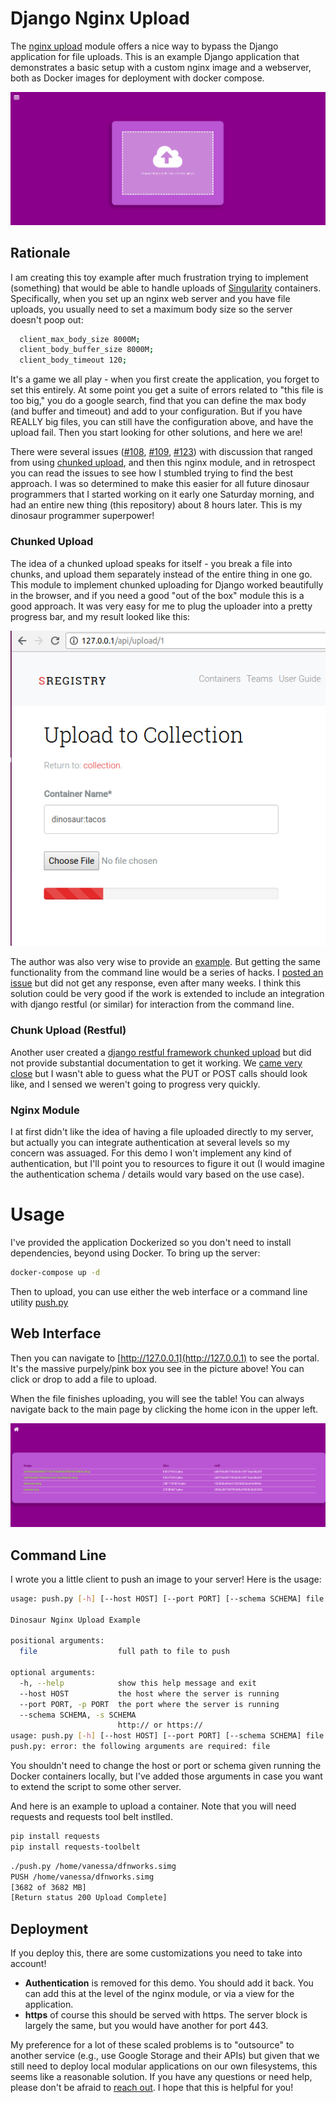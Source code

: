 # Django Nginx Upload

The [nginx upload](https://www.nginx.com/resources/wiki/modules/upload/) module offers a nice way to bypass the Django application for file uploads.  This is an example Django application that 
demonstrates a basic setup with a custom nginx image and a webserver, both as Docker images for
deployment with docker compose.

![img/upload.png](img/upload.png)


## Rationale
I am creating this toy example after much frustration trying to implement (something) that would be able to handle uploads of [Singularity](https://singularityware.github.io) containers. Specifically, 
when you set up an nginx web server and you have file uploads, you usually need to set a maximum body
size so the server doesn't poop out:

```bash
  client_max_body_size 8000M;
  client_body_buffer_size 8000M;
  client_body_timeout 120;
```

It's a game we all play - when you first create the application, you forget to set this
entirely. At some point you get a suite of errors related to "this file is too big," you do a google
search, find that you can define the max body (and buffer and timeout) and add to your configuration.
But if you have REALLY big files, you can still have the configuration above, and have the upload fail.
Then you start looking for other solutions, and here we are!

There were several issues ([#108](https://github.com/singularityhub/sregistry/issues/108), [#109](https://github.com/singularityhub/sregistry/issues/109), [#123](https://github.com/singularityhub/sregistry/issues/123)) with discussion that ranged from using [chunked upload](https://github.com/juliomalegria/django-chunked-upload), and then this nginx module, and in retrospect you can read the issues to
see how I stumbled trying to find the best approach. I was so determined to make this easier for all future dinosaur programmers that I started working on it early one Saturday morning, and had an entire new thing (this repository) about 8 hours later. This is my dinosaur programmer superpower!


### Chunked Upload
The idea of a chunked upload speaks for itself - you break a file into chunks, and upload them separately instead of the entire thing in one go. This module to implement chunked uploading for Django worked beautifully in the browser, and if you need a good "out of the box" module this is a good approach. It was very easy for me to plug the uploader into a pretty progress bar, and my result looked like this:

![img/progress.png](img/progress.png)

The author was also very wise to provide an [example](https://github.com/juliomalegria/django-chunked-upload-demo). But getting the same functionality from the command line would be a series of hacks. I [posted an issue](https://github.com/juliomalegria/django-chunked-upload/issues/41) but did not get any response, even after many weeks. I think this solution could be very good if the work is extended to include an integration with django restful (or similar) for interaction from the command line.

### Chunk Upload (Restful)
Another user created a [django restful framework chunked upload](https://github.com/jkeifer/drf-chunked-upload) but did not provide substantial documentation to get it working. We [came very close](https://github.com/jkeifer/drf-chunked-upload/issues/6)
but I wasn't able to guess what the PUT or POST calls should look like, and I sensed we weren't going to progress very quickly. 

### Nginx Module
I at first didn't like the idea of having a file uploaded directly to my server, but actually
you can integrate authentication at several levels so my concern was assuaged. For this demo I won't
implement any kind of authentication, but I'll point you to resources to figure it out (I would
imagine the authentication schema / details would vary based on the use case).


# Usage

I've provided the application Dockerized so you don't need to install dependencies, beyond using Docker.
To bring up the server:

```bash
docker-compose up -d
```

Then to upload, you can use either the web interface or a command line utility [push.py](push.py)

## Web Interface

Then you can navigate to [http://127.0.0.1](http://127.0.0.1) to see the portal. It's the massive
purpely/pink box you see in the picture above! You can click or drop to add a file to upload.

When the file finishes uploading, you will see the table! You can always navigate back to the
main page by clicking the home icon in the upper left.

![img/table.png](img/table.png)

## Command Line

I wrote you a little client to push an image to your server! Here is the usage:

```bash
usage: push.py [-h] [--host HOST] [--port PORT] [--schema SCHEMA] file

Dinosaur Nginx Upload Example

positional arguments:
  file                  full path to file to push

optional arguments:
  -h, --help            show this help message and exit
  --host HOST           the host where the server is running
  --port PORT, -p PORT  the port where the server is running
  --schema SCHEMA, -s SCHEMA
                        http:// or https://
usage: push.py [-h] [--host HOST] [--port PORT] [--schema SCHEMA] file
push.py: error: the following arguments are required: file
```

You shouldn't need to change the host or port or schema given running the Docker containers
locally, but I've added those arguments in case you want to extend the script to some other 
server.

And here is an example to upload a container. Note that you will need requests and requests tool belt instlled.

```bash
pip install requests
pip install requests-toolbelt
```
```bash
./push.py /home/vanessa/dfnworks.simg 
PUSH /home/vanessa/dfnworks.simg
[3682 of 3682 MB]
[Return status 200 Upload Complete]
```

## Deployment
If you deploy this, there are some customizations you need to take into account!

 - **Authentication** is removed for this demo. You should add it back. You can add this at the level of the nginx module, or via a view for the application.
 - **https** of course this should be served with https. The server block is largely the same, but you would have another for port 443.

My preference for a lot of these scaled problems is to "outsource" to another service (e.g., use Google Storage and their APIs) but given that we still need to deploy local modular applications on our own filesystems, this seems like a reasonable solution. If you have any questions or need help, please don't be afraid to [reach out](https://www.github.com/vsoch/django-nginx-upload/issues). I hope that this is helpful for you!
